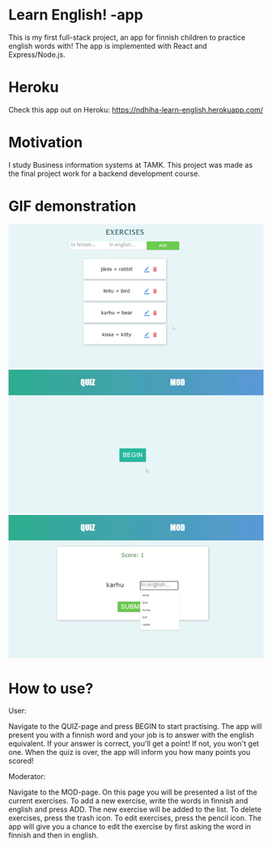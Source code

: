 # Learn English! -app

This is my first full-stack project, an app for finnish children to practice english words with!
The app is implemented with React and Express/Node.js.

# Heroku

Check this app out on Heroku: https://ndhiha-learn-english.herokuapp.com/

# Motivation

I study Business information systems at TAMK.
This project was made as the final project work for a backend development course.

# GIF demonstration

![Alt](https://github.com/vitkutin/learn-english-app/blob/main/gif1.gif)
![Alt](https://github.com/vitkutin/learn-english-app/blob/main/gif2.gif)
![Alt](https://github.com/vitkutin/learn-english-app/blob/main/gif3.gif)

# How to use?

User:

Navigate to the QUIZ-page and press BEGIN to start practising.
The app will present you with a finnish word and your job is to answer with the english equivalent.
If your answer is correct, you'll get a point! If not, you won't get one.
When the quiz is over, the app will inform you how many points you scored!

Moderator:

Navigate to the MOD-page.
On this page you will be presented a list of the current exercises.
To add a new exercise, write the words in finnish and english and press ADD. The new exercise will be added to the list.
To delete exercises, press the trash icon.
To edit exercises, press the pencil icon. The app will give you a chance to edit the exercise by first asking the word in finnish and then in english.

